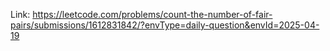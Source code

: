 Link: https://leetcode.com/problems/count-the-number-of-fair-pairs/submissions/1612831842/?envType=daily-question&envId=2025-04-19